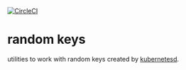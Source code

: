 [![CircleCI](https://circleci.com/gh/giantswarm/randomkeys/tree/master.svg?style=svg&circle-token=b3c5734985e9aaafe59e743d5581a3635e6c3292)](https://circleci.com/gh/giantswarm/randomkeys/tree/master)

# random keys
utilities to work with random keys created by [kubernetesd][kubernetesd].

[kubernetesd]: https://github.com/giantswarm/kubernetesd
